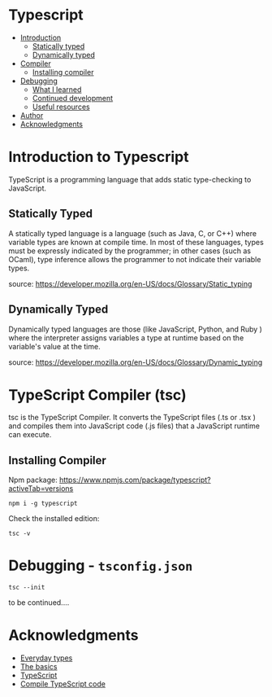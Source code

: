 # Typescript  
- [Introduction](#introduction)
  - [Statically typed](#statically-typed)
  - [Dynamically typed](#dynamically-typed)
- [Compiler](#typescript-compiler)
  - [Installing compiler](#installing-compiler)
- [Debugging](#typescript-compiler)
  - [What I learned](#what-i-learned)
  - [Continued development](#continued-development)
  - [Useful resources](#useful-resources)
- [Author](#author)
- [Acknowledgments](#acknowledgments)


# Introduction to Typescript 

TypeScript is a programming language that adds static type-checking to JavaScript.

## Statically Typed
A statically typed language is a language (such as Java, C, or C++) where variable types are known at compile time. In most of these languages, 
types must be expressly indicated by the programmer; in other cases (such as OCaml), type inference allows the programmer to not indicate their variable types.

source: https://developer.mozilla.org/en-US/docs/Glossary/Static_typing 

## Dynamically Typed 

Dynamically typed languages are those (like JavaScript, Python, and Ruby ) where the interpreter assigns variables a type at runtime based on the variable's value at the time.

source: https://developer.mozilla.org/en-US/docs/Glossary/Dynamic_typing


# TypeScript Compiler (tsc)
tsc is the TypeScript Compiler. It converts the TypeScript files (.ts or .tsx ) and compiles them into JavaScript code (.js files) that a JavaScript runtime can execute.

## Installing Compiler

Npm package: https://www.npmjs.com/package/typescript?activeTab=versions

```
npm i -g typescript 
```

Check the installed edition: 
```
tsc -v
```
 
# Debugging - `tsconfig.json` 
```
tsc --init

```

to be continued.... 


# Acknowledgments

* [Everyday types](https://www.typescriptlang.org/docs/handbook/2/everyday-types.html)
* [The basics](https://www.typescriptlang.org/docs/handbook/2/basic-types.html)
* [TypeScript](https://developer.mozilla.org/en-US/docs/Glossary/TypeScript)
* [Compile TypeScript code](https://learn.microsoft.com/en-us/visualstudio/javascript/compile-typescript-code-npm?view=vs-2022)




